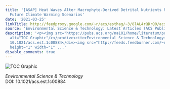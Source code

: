 ```yaml
---
title: '[ASAP] Heat Waves Alter Macrophyte-Derived Detrital Nutrients Release under
  Future Climate Warming Scenarios'
date: '2021-03-25'
linkTitle: http://feedproxy.google.com/~r/acs/esthag/~3/8lAL4rQDrQ0/acs.est.1c00884
source: 'Environmental Science & Technology: Latest Articles (ACS Publications)'
description: '<p><img src="https://pubs.acs.org/na101/home/literatum/publisher/achs/journals/content/esthag/0/esthag.ahead-of-print/acs.est.1c00884/20210325/images/medium/es1c00884_0008.gif"
  alt="TOC Graphic"/></p><div><cite>Environmental Science & Technology</cite></div><div>DOI:
  10.1021/acs.est.1c00884</div><img src="http://feeds.feedburner.com/~r/acs/esthag/~4/8lAL4rQDrQ0"
  height="1" width="1" ...'
disable_comments: true
---
```

<p><img src="https://pubs.acs.org/na101/home/literatum/publisher/achs/journals/content/esthag/0/esthag.ahead-of-print/acs.est.1c00884/20210325/images/medium/es1c00884_0008.gif" alt="TOC Graphic"/></p><div><cite>Environmental Science & Technology</cite></div><div>DOI: 10.1021/acs.est.1c00884</div><img src="http://feeds.feedburner.com/~r/acs/esthag/~4/8lAL4rQDrQ0" height="1" width="1" ...